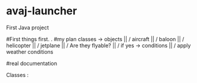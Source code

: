 # avaj-launcher
First Java project

#First things first. .
#my plan
classes -> objects
        ||
        \/
     aircraft
        ||
        \/
      baloon
        ||
        \/
    helicopter
        ||
        \/
    jetplane
        ||
        \/
 Are they flyable?
        ||
        \/
if yes -> conditions
        ||
        \/
apply weather conditions

#real documentation

Classes :

